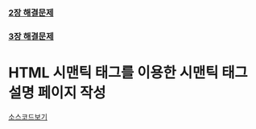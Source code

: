 
### [2장 해결문제](https://github.com/plumwiserim/html-programming/blob/master/docs/semantic.html)
### [3장 해결문제](https://github.com/plumwiserim/html-programming/blob/master/docs/css.html)

# HTML 시맨틱 태그를 이용한 시맨틱 태그 설명 페이지 작성

[소스코드보기](https://github.com/plumwiserim/html-programming/blob/master/class02/02.html)
